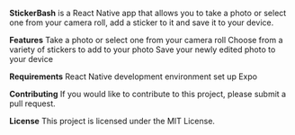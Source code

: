 <b>StickerBash</b> is a React Native app that allows you to take a photo or select one from your camera roll, add a sticker to it and save it to your device.

<b>Features</b>
Take a photo or select one from your camera roll
Choose from a variety of stickers to add to your photo
Save your newly edited photo to your device

<b>Requirements</b>
React Native development environment set up
Expo

<b>Contributing</b>
If you would like to contribute to this project, please submit a pull request.

<b>License</b>
This project is licensed under the MIT License.
